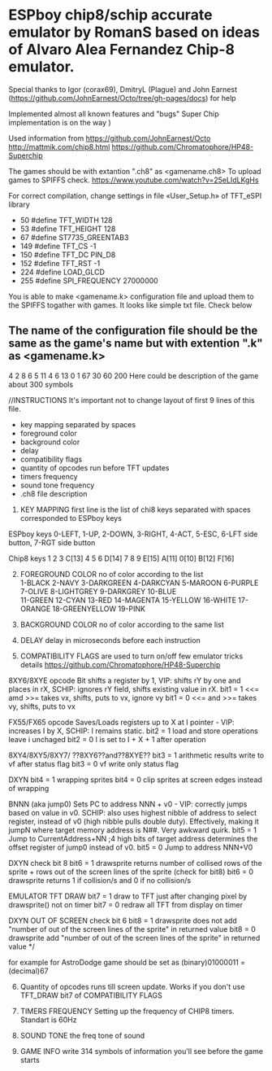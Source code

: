 ESPboy chip8/schip accurate emulator by RomanS based on ideas of Alvaro Alea Fernandez Chip-8 emulator.
================

Special thanks to Igor (corax69), DmitryL (Plague) and John Earnest (https://github.com/JohnEarnest/Octo/tree/gh-pages/docs) for help

Implemented almost all known features and "bugs"
Super Chip implementation is on the way )

Used information from
https://github.com/JohnEarnest/Octo
http://mattmik.com/chip8.html
https://github.com/Chromatophore/HP48-Superchip

The games should be with extantion ".ch8" as <gamename.ch8> To upload games to SPIFFS check. 
https://www.youtube.com/watch?v=25eLIdLKgHs

For correct compilation, change settings in file «User_Setup.h» of TFT_eSPI library
* 50 #define TFT_WIDTH 128
* 53 #define TFT_HEIGHT 128
* 67 #define ST7735_GREENTAB3
* 149 #define TFT_CS -1
* 150 #define TFT_DC PIN_D8
* 152 #define TFT_RST -1
* 224 #define LOAD_GLCD
* 255 #define SPI_FREQUENCY 27000000


You is able to make <gamename.k> configuration file and upload them to the SPIFFS togather with games.
It looks like simple txt file. Check below


The name of the configuration file should be the same as the game's name but with extention ".k" as <gamename.k>
----------
4 2 8 6 5 11 4 6
13
0
1
67
30
60
200
Here could be description of the game about 300 symbols


//INSTRUCTIONS
It's important not to change layout of first 9 lines of this file.
- key mapping separated by spaces
- foreground color
- background color
- delay
- compatibility flags
- quantity of opcodes run before TFT updates
- timers frequency
- sound tone frequency
- .ch8 file description


1. KEY MAPPING
first line is the list of chi8 keys separated with spaces corresponded to ESPboy keys

ESPboy keys
0-LEFT, 1-UP, 2-DOWN, 3-RIGHT, 4-ACT, 5-ESC, 6-LFT side button, 7-RGT side button

Chip8 keys
1     2     3     C[13]
4     5     6     D[14]
7     8     9     E[15]
A[11] 0[10] B[12] F[16]

2. FOREGROUND COLOR
no of color according to the list  
1-BLACK  2-NAVY  3-DARKGREEN  4-DARKCYAN  5-MAROON 
6-PURPLE  7-OLIVE  8-LIGHTGREY  9-DARKGREY  10-BLUE  
11-GREEN  12-CYAN  13-RED  14-MAGENTA  15-YELLOW
16-WHITE  17-ORANGE  18-GREENYELLOW  19-PINK

3. BACKGROUND COLOR
no of color according to the same list 

4. DELAY
delay in microseconds before each instruction

5. COMPATIBILITY FLAGS
are used to turn on/off few emulator tricks
details https://github.com/Chromatophore/HP48-Superchip

8XY6/8XYE opcode
Bit shifts a register by 1, VIP: shifts rY by one and places in rX, SCHIP: ignores rY field, shifts existing value in rX.
bit1 = 1    <<= amd >>= takes vx, shifts, puts to vx, ignore vy
bit1 = 0    <<= and >>= takes vy, shifts, puts to vx

FX55/FX65 opcode
Saves/Loads registers up to X at I pointer - VIP: increases I by X, SCHIP: I remains static.
bit2 = 1    load and store operations leave i unchaged
bit2 = 0    I is set to I + X + 1 after operation

8XY4/8XY5/8XY7/ ??8XY6??and??8XYE??
bit3 = 1    arithmetic results write to vf after status flag
bit3 = 0    vf write only status flag

DXYN
bit4 = 1    wrapping sprites
bit4 = 0    clip sprites at screen edges instead of wrapping

BNNN (aka jump0)
Sets PC to address NNN + v0 - VIP: correctly jumps based on value in v0. SCHIP: also uses highest nibble of address to select register, instead of v0 (high nibble pulls double duty). Effectively, making it jumpN where target memory address is N##. Very awkward quirk.
bit5 = 1    Jump to CurrentAddress+NN ;4 high bits of target address determines the offset register of jump0 instead of v0.
bit5 = 0    Jump to address NNN+V0

DXYN check bit 8
bit6 = 1    drawsprite returns number of collised rows of the sprite + rows out of the screen lines of the sprite (check for bit8)
bit6 = 0    drawsprite returns 1 if collision/s and 0 if no collision/s

EMULATOR TFT DRAW
bit7 = 1    draw to TFT just after changing pixel by drawsprite() not on timer
bit7 = 0    redraw all TFT from display on timer

DXYN OUT OF SCREEN check bit 6
bit8 = 1    drawsprite does not add "number of out of the screen lines of the sprite" in returned value 
bit8 = 0    drawsprite add "number of out of the screen lines of the sprite" in returned value 
*/

for example for AstroDodge game should be set as (binary)01000011 = (decimal)67 

6. Quantity of opcodes runs till screen update. Works if you don't use TFT_DRAW bit7 of COMPATIBILITY FLAGS

7. TIMERS FREQUENCY
Setting up the frequency of CHIP8 timers. Standart is 60Hz

8. SOUND TONE
the freq tone of sound

9. GAME INFO
write 314 symbols of information you'll see before the game starts 

